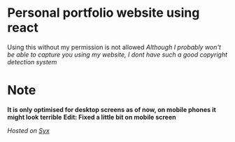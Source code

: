 # Personal portfolio website using react
Using this without my permission is not allowed
*Although I probably won't be able to capture you using my website, I dont have such a good copyright detection system*

# Note
**It is only optimised for desktop screens as of now, on mobile phones it might look terrible**
**Edit: Fixed a little bit on mobile screen**

*Hosted on [Syx](https://syx.vercel.app)*